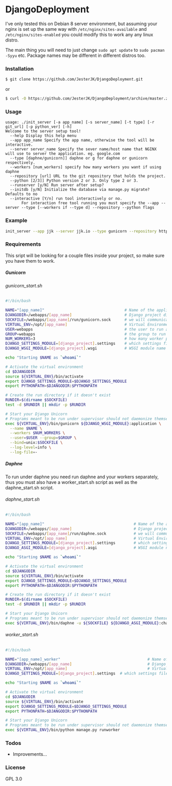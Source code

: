 # DjangoDeployment
I've only tested this on Debian 8 server environment, but assuming your nginx is set up the same way with `/etc/nginx/sites-available` and `/etc/nginx/sites-enabled` you could modify this to work any any linux distro.

The main thing you will need to just change `sudo apt update` to `sudo pacman -Syyu` etc. 
Package names may be different in different distros too.

### Installation
```sh
$ git clone https://github.com/JesterJK/DjangoDeployment.git
```
or
```sh
$ curl -O https://github.com/JesterJK/DjangoDeployment/archive/master.zip
```

### Usage
```
usage: ./init_server [-a app_name] [-s server_name] [-t type] [-r git_url] [-p python_ver] [-h]
Welcome to the server setup tool!
  --help Display this help menu
  --app app_name Specify the app name, otherwise the tool will be interactive.
  --server server_name Specify the sever name/host name that NGINX will use to server the application. eg. google.com
  --type [daphne/gunicorn]] daphne or g for daphne or gunicorn respectively.
  --workers [num_workers] specify how many workers you want if using daphne
  --repository [url] URL to the git repository that holds the project.
  --python [2/3]] Python version 2 or 3. Only type 2 or 3.
  --runserver [y/N] Run server after setup?
  --initdb [y/N] Initialize the database via manage.py migrate? Defaults to no
  --interactive [Y/n] run tool interactively or no.
       For interaction free tool running you must specify the --app --server --type [--workers if --type d] --repository --python flags
```

### Example
```sh
init_server --app jjk --server jjk.io --type gunicorn --repository https://git.repo --python 2
```

### Requirements
This sript will be looking for a couple files inside your project, so make sure you have them to work.
##### Gunicorn
###### gunicorn_start.sh
```sh
#!/bin/bash

NAME="[app_name]"                                   # Name of the application
DJANGODIR=/webapps/[app_name]                       # Django project directory
SOCKFILE=/webapps/[app_name]/run/gunicorn.sock      # we will communicate using this unix socket
VIRTUAL_ENV=/opt/[app_name]                         # Virtual Environment base directory
USER=webapps                                        # the user to run as
GROUP=webapps                                       # the group to run as
NUM_WORKERS=3                                       # how many worker processes should Gunicorn spawn
DJANGO_SETTINGS_MODULE=[django_project].settings    # which settings file should Django use
DJANGO_WSGI_MODULE=[django_project].wsgi            # WSGI module name

echo "Starting $NAME as `whoami`"

# Activate the virtual environment
cd $DJANGODIR
source ${VIRTUAL_ENV}/bin/activate
export DJANGO_SETTINGS_MODULE=$DJANGO_SETTINGS_MODULE
export PYTHONPATH=$DJANGODIR:$PYTHONPATH

# Create the run directory if it doesn't exist
RUNDIR=$(dirname $SOCKFILE)
test -d $RUNDIR || mkdir -p $RUNDIR

# Start your Django Unicorn
# Programs meant to be run under supervisor should not daemonize themselves (do not use --daemon)
exec ${VIRTUAL_ENV}/bin/gunicorn ${DJANGO_WSGI_MODULE}:application \
  --name $NAME \
  --workers $NUM_WORKERS \
  --user=$USER --group=$GROUP \
  --bind=unix:$SOCKFILE \
  --log-level=info \
  --log-file=-
```
##### Daphne
To run under daphne you need run daphne and your workers separately, thus you must also have a worker_start.sh script as well as the daphne_start.sh script.
###### daphne_start.sh
```sh
#!/bin/bash

NAME="[app_name]"                                       # Name of the application
DJANGODIR=/webapps/[app_name]                           # Django project directory
SOCKFILE=/webapps/[app_name]/run/daphne.sock            # we will communicate using this unix socket
VIRTUAL_ENV=/opt/[app_name]                             # Virtual Environment base directory
DJANGO_SETTINGS_MODULE=[django_project].settings        # which settings file should Django use
DJANGO_ASGI_MODULE=[django_project].asgi                # WSGI module name

echo "Starting $NAME as `whoami`"

# Activate the virtual environment
cd $DJANGODIR
source ${VIRTUAL_ENV}/bin/activate
export DJANGO_SETTINGS_MODULE=$DJANGO_SETTINGS_MODULE
export PYTHONPATH=$DJANGODIR:$PYTHONPATH

# Create the run directory if it doesn't exist
RUNDIR=$(dirname $SOCKFILE)
test -d $RUNDIR || mkdir -p $RUNDIR

# Start your Django Unicorn
# Programs meant to be run under supervisor should not daemonize themselves (do not use --daemon)
exec ${VIRTUAL_ENV}/bin/daphne -u ${SOCKFILE} ${DJANGO_ASGI_MODULE}:channel_layer
```
###### worker_start.sh
```sh
#!/bin/bash

NAME="[app_name]_worker"                                      # Name of the application
DJANGODIR=/webapps/[app_name]                                 # Django project directory
VIRTUAL_ENV=/opt/[app_name]                                   # Virtual Environment base directory
DJANGO_SETTINGS_MODULE=[django_project].settings  # which settings file should Django use

echo "Starting $NAME as `whoami`"

# Activate the virtual environment
cd $DJANGODIR
source ${VIRTUAL_ENV}/bin/activate
export DJANGO_SETTINGS_MODULE=$DJANGO_SETTINGS_MODULE
export PYTHONPATH=$DJANGODIR:$PYTHONPATH

# Start your Django Unicorn
# Programs meant to be run under supervisor should not daemonize themselves (do not use --daemon)
exec ${VIRTUAL_ENV}/bin/python manage.py runworker
```

### Todos
 - Improvements...

### License
GPL 3.0

